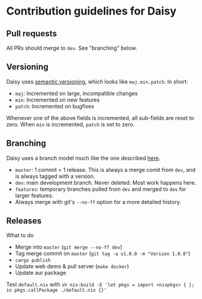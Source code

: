 # Contribution guidelines for Daisy


## Pull requests
All PRs should merge to `dev`. See "branching" below.


## Versioning
Daisy uses [semantic versioning](https://semver.org/), which looks like `maj.min.patch`. In short:
 - `maj`: Incremented on large, incompatible changes
 - `min`: Incremented on new features
 - `patch`: Incremented on bugfixes

Whenever one of the above fields is incremented, all sub-fields are reset to zero. When `min` is incremented, `patch` is set to zero.


## Branching
Daisy uses a branch model much like the one described [here](https://nvie.com/posts/a-successful-git-branching-model).
 - `master`: 1 commit = 1 release. This is always a merge comit from `dev`, and is always tagged with a version.
 - `dev`: main development branch. Never deleted. Most work happens here.
 - `features`: temporary branches pulled from `dev` and merged to `dev` for larger features.
 - Always merge with git's `--no-ff` option for a more detailed history.


## Releases
What to do 
 - Merge into `master` (`git merge --no-ff dev`)
 - Tag merge commit on `master` (`git tag -a v1.0.0 -m "Version 1.0.0"`)
 - `cargo publish`
 - Update web demo & pull server (`make docker`)
 - Update aur package

Test `default.nix` with
``sh
nix-build -E 'let pkgs = import <nixpkgs> { }; in pkgs.callPackage ./default.nix {}'
``